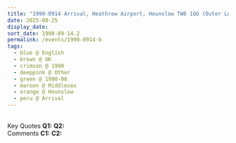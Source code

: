 ```yaml
---
title: "1990-0914 Arrival, Heathrow Airport, Hounslow TW6 1QG (Outer London), Middlesex, UK"
date: 2025-08-25
display_date: 
sort_date: 1990-09-14.2
permalink: /events/1990-0914-b
tags:
  - blue @ English
  - brown @ UK
  - crimson @ 1990
  - deeppink @ Other
  - green @ 1990-08
  - maroon @ Middlesex
  - orange @ Hounslow
  - peru @ Arrival
---
```


<br>

<wave-list>
  <list-title color="DarkSeaGreen" width="55">Key Quotes</list-title>
  <list-item color="BlanchedAlmond" width="280"><b>Q1:</b> <i></i></list-item>
  <list-item color="Lavender" width="280"><b>Q2:</b> <i></i></list-item>
</wave-list>

<br>

<wave-list>
  <list-title color="DarkSeaGreen" width="55">Comments</list-title>
  <list-item color="BlanchedAlmond" width="280"><b>C1:</b> <i></i></list-item>
  <list-item color="Lavender" width="280"><b>C2:</b> <i></i></list-item>
</wave-list>